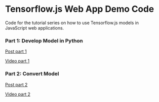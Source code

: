 # Tensorflow.js Web App Demo Code
Code for the tutorial series on how to use Tensorflow.js models in JavaScript web applications.

### Part 1: Develop Model in Python
[Post part 1](https://www.neuralception.com/tensorflowjs-app-part1/)

[Video part 1](https://www.youtube.com/watch?v=QG-VM8QIF4s&t=35s)


### Part 2: Convert Model
[Post part 2](https://www.neuralception.com/tensorflowjs-app-part2/)

[Video part 2](https://www.youtube.com/watch?v=AvOADF3s3Qw&t=27s)

